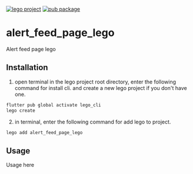 [![lego project](https://img.shields.io/badge/powered%20by-lego-blue?logo=github)](https://github.com/melodysdreamj/lego)
[![pub package](https://img.shields.io/pub/v/alert_feed_page_lego.svg)](https://pub.dartlang.org/packages/alert_feed_page_lego)

# alert_feed_page_lego
Alert feed page lego

##  Installation
1. open terminal in the lego project root directory, enter the following command for install cli.
   and create a new lego project if you don't have one.
```bash
flutter pub global activate lego_cli
lego create
```
2. in terminal, enter the following command for add lego to project.
```bash
lego add alert_feed_page_lego
```

## Usage
Usage here
